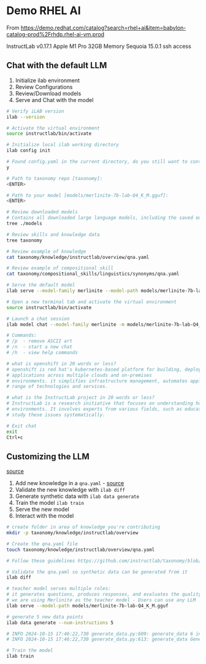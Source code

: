 # Demo RHEL AI

From https://demo.redhat.com/catalog?search=rhel+ai&item=babylon-catalog-prod%2Frhdp.rhel-ai-vm.prod

InstructLab v0.17.1
Apple M1 Pro
32GB Memory
Sequoia 15.0.1
ssh access

## Chat with the default LLM
1. Initialize ilab environment
1. Review Configurations
1. Review/Download models
1. Serve and Chat with the model

```sh
# Verify iLAB version
ilab --version

# Activate the virtual environment
source instructlab/bin/activate

# Initialize local ilab working directory
ilab config init

# Found config.yaml in the current directory, do you still want to continue? [y/N]:
y

# Path to taxonomy repo [taxonomy]:
<ENTER>

# Path to your model [models/merlinite-7b-lab-Q4_K_M.gguf]:
<ENTER>

# Review downloaded models
# Contains all downloaded large language models, including the saved output of ones you generate with RHEL AI.
tree ./models

# Review skills and knowledge data
tree taxonomy

# Review example of knowledge
cat taxonomy/knowledge/instructlab/overview/qna.yaml

# Review example of compositional skill
cat taxonomy/compositional_skills/linguistics/synonyms/qna.yaml

# Serve the default model
ilab serve --model-family merlinite --model-path models/merlinite-7b-lab-Q4_K_M.gguf

# Open a new terminal tab and activate the virtual environment
source instructlab/bin/activate

# Launch a chat session
ilab model chat --model-family merlinite -m models/merlinite-7b-lab-Q4_K_M.gguf

# Commands:
# /p  - remove ASCII art
# /n  - start a new chat
# /h  - view help commands

# what is openshift in 20 words or less? 
# openshift is red hat's kubernetes-based platform for building, deploying, and scaling containerized 
# applications across multiple clouds and on-premises 
# environments. it simplifies infrastructure management, automates application deployment, and supports a wide 
# range of technologies and services.  

# what is the InstructLab project in 20 words or less?     
# InstructLab is a research initiative that focuses on understanding human learning and teaching processes and designing technology-enhanced learning 
# environments. It involves experts from various fields, such as education, computer science, psychology, neuroscience, and human-computer interaction, to 
# study these issues systematically.

# Exit chat
exit
Ctrl+c
```

## Customizing the LLM
[source](https://developers.redhat.com/learning/learn:rhel:rhel-ai-try-llms-easy-way/resource/resources:optimizing-llms-accuracy)

1. Add new knowledge in a `qna.yaml` - [source](https://github.com/instructlab/taxonomy/blob/main/docs/contributing_via_GH_UI.md)
1. Validate the new knowledge with `ilab diff`
1. Generate synthetic data with `ilab data generate`
1. Train the model `ilab train`
1. Serve the new model
1. Interact with the model

```sh
# create folder in area of knowledge you're contributing
mkdir -p taxonomy/knowledge/instructlab/overview

# Create the qna.yaml file
touch taxonomy/knowledge/instructlab/overview/qna.yaml

# Follow these guidelines https://github.com/instructlab/taxonomy/blob/main/docs/knowledge-contribution-guide.md#verification

# Validate the qna.yaml so synthetic data can be generated from it
ilab diff

# teacher model serves multiple roles: 
# it generates questions, produces responses, and evaluates the quality of both guiding the synthetic data generation process
# we are using Merlinite as the teacher model - Users can use any LLM
ilab serve --model-path models/merlinite-7b-lab-Q4_K_M.gguf

# generate 5 new data points
ilab data generate --num-instructions 5

# INFO 2024-10-15 17:46:22,730 generate_data.py:609: generate_data 6 instructions generated, 9 discarded due to format (see generated/discarded_merlinite-7b-lab-Q4_K_M_2024-10-15T17_43_37.log), 1 discarded due to rouge score
# INFO 2024-10-15 17:46:22,730 generate_data.py:613: generate_data Generation took 165.89s#

# Train the model
ilab train
```
